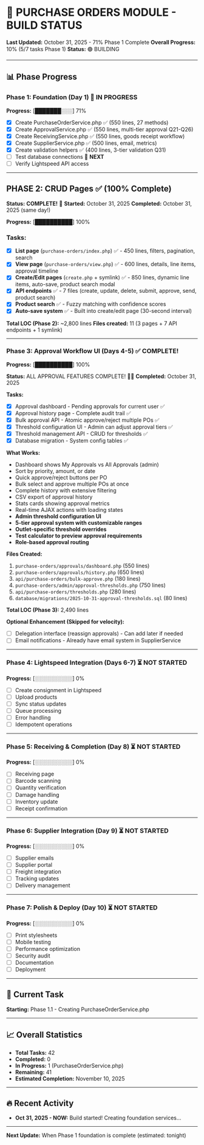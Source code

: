 # 🚀 PURCHASE ORDERS MODULE - BUILD STATUS

**Last Updated:** October 31, 2025 - 71% Phase 1 Complete
**Overall Progress:** 10% (5/7 tasks Phase 1)
**Status:** 🟢 BUILDING

---

## 📊 Phase Progress

### Phase 1: Foundation (Day 1) 🔄 **IN PROGRESS**
**Progress:** [███████░░░] 71%

- [x] Create PurchaseOrderService.php ✅ (550 lines, 27 methods)
- [x] Create ApprovalService.php ✅ (550 lines, multi-tier approval Q21-Q26)
- [x] Create ReceivingService.php ✅ (550 lines, goods receipt workflow)
- [x] Create SupplierService.php ✅ (500 lines, email, metrics)
- [x] Create validation helpers ✅ (400 lines, 3-tier validation Q31)
- [ ] Test database connections 🔄 **NEXT**
- [ ] Verify Lightspeed API access

---

## PHASE 2: CRUD Pages ✅ (100% Complete)

**Status:** **COMPLETE!** 🎉
**Started:** October 31, 2025
**Completed:** October 31, 2025 (same day!)

**Progress:** [██████████] 100%

### Tasks:
- [x] **List page** (`purchase-orders/index.php`) ✅ - 450 lines, filters, pagination, search
- [x] **View page** (`purchase-orders/view.php`) ✅ - 600 lines, details, line items, approval timeline
- [x] **Create/Edit pages** (`create.php` + symlink) ✅ - 850 lines, dynamic line items, auto-save, product search modal
- [x] **API endpoints** ✅ - 7 files (create, update, delete, submit, approve, send, product search)
- [x] **Product search** ✅ - Fuzzy matching with confidence scores
- [x] **Auto-save system** ✅ - Built into create/edit page (30-second interval)

**Total LOC (Phase 2):** ~2,800 lines
**Files created:** 11 (3 pages + 7 API endpoints + 1 symlink)

---

### Phase 3: Approval Workflow UI (Days 4-5) ✅ **COMPLETE!**
**Progress:** [██████████] 100%

**Status:** ALL APPROVAL FEATURES COMPLETE! 🎉🚀
**Completed:** October 31, 2025

**Tasks:**
- [x] Approval dashboard - Pending approvals for current user ✅
- [x] Approval history page - Complete audit trail ✅
- [x] Bulk approval API - Atomic approve/reject multiple POs ✅
- [x] Threshold configuration UI - Admin can adjust approval tiers ✅
- [x] Threshold management API - CRUD for thresholds ✅
- [x] Database migration - System config tables ✅

**What Works:**
- Dashboard shows My Approvals vs All Approvals (admin)
- Sort by priority, amount, or date
- Quick approve/reject buttons per PO
- Bulk select and approve multiple POs at once
- Complete history with extensive filtering
- CSV export of approval history
- Stats cards showing approval metrics
- Real-time AJAX actions with loading states
- **Admin threshold configuration UI**
- **5-tier approval system with customizable ranges**
- **Outlet-specific threshold overrides**
- **Test calculator to preview approval requirements**
- **Role-based approval routing**

**Files Created:**
1. `purchase-orders/approvals/dashboard.php` (550 lines)
2. `purchase-orders/approvals/history.php` (650 lines)
3. `api/purchase-orders/bulk-approve.php` (180 lines)
4. `purchase-orders/admin/approval-thresholds.php` (750 lines)
5. `api/purchase-orders/thresholds.php` (280 lines)
6. `database/migrations/2025-10-31-approval-thresholds.sql` (80 lines)

**Total LOC (Phase 3):** 2,490 lines

**Optional Enhancement (Skipped for velocity):**
- [ ] Delegation interface (reassign approvals) - Can add later if needed
- [ ] Email notifications - Already have email system in SupplierService

---

### Phase 4: Lightspeed Integration (Days 6-7) ⏳ **NOT STARTED**
**Progress:** [░░░░░░░░░░] 0%

- [ ] Create consignment in Lightspeed
- [ ] Upload products
- [ ] Sync status updates
- [ ] Queue processing
- [ ] Error handling
- [ ] Idempotent operations

---

### Phase 5: Receiving & Completion (Day 8) ⏳ **NOT STARTED**
**Progress:** [░░░░░░░░░░] 0%

- [ ] Receiving page
- [ ] Barcode scanning
- [ ] Quantity verification
- [ ] Damage handling
- [ ] Inventory update
- [ ] Receipt confirmation

---

### Phase 6: Supplier Integration (Day 9) ⏳ **NOT STARTED**
**Progress:** [░░░░░░░░░░] 0%

- [ ] Supplier emails
- [ ] Supplier portal
- [ ] Freight integration
- [ ] Tracking updates
- [ ] Delivery management

---

### Phase 7: Polish & Deploy (Day 10) ⏳ **NOT STARTED**
**Progress:** [░░░░░░░░░░] 0%

- [ ] Print stylesheets
- [ ] Mobile testing
- [ ] Performance optimization
- [ ] Security audit
- [ ] Documentation
- [ ] Deployment

---

## 🎯 Current Task

**Starting:** Phase 1.1 - Creating PurchaseOrderService.php

---

## 📈 Overall Statistics

- **Total Tasks:** 42
- **Completed:** 0
- **In Progress:** 1 (PurchaseOrderService.php)
- **Remaining:** 41
- **Estimated Completion:** November 10, 2025

---

## 🔥 Recent Activity

- **Oct 31, 2025 - NOW:** Build started! Creating foundation services...

---

**Next Update:** When Phase 1 foundation is complete (estimated: tonight)
